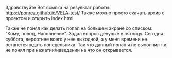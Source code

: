 Здравствуйте
Вот ссылка на результат работы: https://ponrez.github.io/VELA-test/
Также можно просто скачать архив с проектом и открыть index.html

Также не понял как делать попап на большем экране со списком: "Кому, повод, Наполнение". Задал вопрос девушке в пятницу. Сегодня суббота, вероятнее всего у нее выходной, а у меня времени не останется ждать понедельника. Так что данный попап я не выполнил т.к. не понял при нажатии/наведении на что он открывается.
